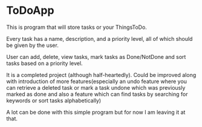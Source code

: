 # ToDoApp
<p>This is program that will store tasks or your ThingsToDo.</p>
<p>Every task has a name, description, and a priority level, all of which should be given by the user.</p>
<p>User can add, delete, view tasks, mark tasks as Done/NotDone and sort tasks based on a priority level.</p>
<p>It is a completed project (although half-heartedly). Could be improved along with introduction of more features(especially an undo feature where you can retrieve a deleted task or mark a task undone which was previously marked as done and also a feature which can find tasks by searching for keywords or sort tasks alphabetically)</p>
<p>A lot can be done with this simple program but for now I am leaving it at that.</p>

 
